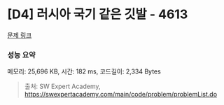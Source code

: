 # [D4] 러시아 국기 같은 깃발 - 4613 

[문제 링크](https://swexpertacademy.com/main/code/problem/problemDetail.do?contestProbId=AWQl9TIK8qoDFAXj) 

### 성능 요약

메모리: 25,696 KB, 시간: 182 ms, 코드길이: 2,334 Bytes



> 출처: SW Expert Academy, https://swexpertacademy.com/main/code/problem/problemList.do